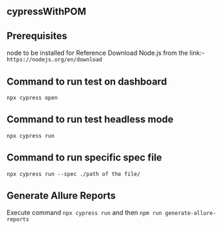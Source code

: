 ## cypressWithPOM
## Prerequisites
node to be installed 
  for Reference Download Node.js from the link:- 
  `https://nodejs.org/en/download`

## Command to run test on dashboard
`npx cypress open`

## Command to run test headless mode 
`npx cypress run`

## Command to run specific spec file
`npx cypress run --spec ./path of the file/`

## Generate Allure Reports
Execute command `npx cypress run` and then
`npm run generate-allure-reports` 
